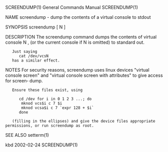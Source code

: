 SCREENDUMP(1)							    General Commands Manual							 SCREENDUMP(1)

NAME
       screendump - dump the contents of a virtual console to stdout

SYNOPSIS
       screendump [ N ]

DESCRIPTION
       The screendump command dumps the contents of virtual console N , (or the current console if N is omitted) to standard out.

       Just saying
	      cat /dev/vcsN
       has a similar effect.

NOTES
       For  security  reasons,	screendump uses linux devices "virtual console screen" and "virtual console screen with attributes" to give access for screen‐
       dump.

       Ensure these files exist, using

	      cd /dev for i in 0 1 2 3 ...; do
		   mknod vcs$i c 7 $i
		   mknod vcsa$i c 7 `expr 128 + $i`
	      done

       (filling in the ellipses) and give the device files appropriate permissions, or run screendump as root.

SEE ALSO
       setterm(1)

kbd									  2002-02-24								 SCREENDUMP(1)
